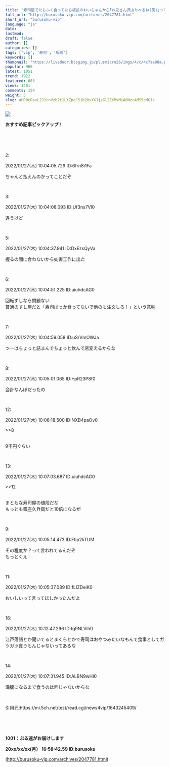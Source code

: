 ```yaml
---
title: "寿司屋でたらふく食ってたら板前のおいちゃんから｢お兄さん沢山たべるね(笑)｣って言われたんだが？ｗ ぶる速-VIP"
full_url: "http://burusoku-vip.com/archives/2047781.html"
short_url: "burusoku-vip"
language: "ja"
date: 
lastmod: 
draft: false
author: []
categories: []
tags: ['vip', '寿司', '板前']
keywords: []
thumbnail: "https://livedoor.blogimg.jp/plusmicro26/imgs/4/c/4c7aa98a.png"
popular: 966
latest: 1051
trend: 1922
featured: 683
views: 1401
comments: 154
weight: 5
slug: aHR0cDovL2J1cnVzb2t1LXZpcC5jb20vYXJjaGl2ZXMvMjA0Nzc4MS5odG1s
---
```


![](https://livedoor.blogimg.jp/plusmicro26/imgs/4/c/4c7aa98a.png)

<div><p><b>おすすめ記事ピックアップ！</b></p> <p class='g-ad1'> </p> <p class='g-ad2'> </p> <p></p><br><br> <br><p>2: <p> 2022/01/27(木) 10:04:05.729 ID:6frn8i1Fa</p></p><p> ちゃんと払えんのかってことだぞ </p><br> <p>3: <p> 2022/01/27(木) 10:04:08.093 ID:Uf3ns7Vl0</p></p><p> 違うけど </p><br> <p>5: <p> 2022/01/27(木) 10:04:37.941 ID:DxEzsQyVa</p></p><p> 握るの間に合わないから妨害工作に出た </p><br> <p>6: <p> 2022/01/27(木) 10:04:51.225 ID:uiuhdcAG0</p></p><p> 回転ずしなら問題ない <br> 普通のすし屋だと「寿司ばっか食ってないで他のも注文しろ！」という意味 </p><br> <p>7: <p> 2022/01/27(木) 10:04:59.058 ID:uS/VmOWJa</p></p><p> ツーはちょっと詰まんでちょっと飲んで店変えるからな </p><br> <p>8: <p> 2022/01/27(木) 10:05:01.065 ID:+pR23P8f0</p></p><p> 会計なんぼだったの </p><br> <p>12: <p> 2022/01/27(木) 10:06:18.500 ID:NXB4paOv0</p></p><p> <p class='anchor'>>>8</p> <br> 9千円ぐらい </p><br> <p>13: <p> 2022/01/27(木) 10:07:03.687 ID:uiuhdcAG0</p></p><p> <p class='anchor'>>>12</p> <br> まともな寿司屋の値段だな <br> もっとも銀座久兵衛だと10倍になるが </p><br> <p>9: <p> 2022/01/27(木) 10:05:14.473 ID:Ftip2kTUM</p></p><p> その程度か？って言われてるんだぞ <br> もっとくえ </p><br> <p>11: <p> 2022/01/27(木) 10:05:37.089 ID:fLIZDeiK0</p></p><p> おいしいって言ってほしかったんだよ </p><br> <p>16: <p> 2022/01/27(木) 10:12:47.296 ID:tq9NLVih0</p></p><p> 江戸落語とか聞いてるとまくらとかで寿司はおやつみたいなもんで食事としてガツガツ食うもんじゃないってあるな </p><br> <p>14: <p> 2022/01/27(木) 10:07:31.945 ID:ALBN9wHI0</p></p><p> 満腹になるまで食うのは粋じゃないからな </p><br> <p>引用元:https://mi.5ch.net/test/read.cgi/news4vip/1643245409/</p> <br> <p id='csw_block'></p> <p id='divSP1'> </p> <br><p><b>1001：ぶる速がお届けします <p> 20xx/xx/xx(月） 16:58:42.59 ID:burusoku</p></b></p> <p class='g-ad1'> </p> <p class='g-ad2'> </p> <p id='divSP'> </p> </div>

(http://burusoku-vip.com/archives/2047781.html)
